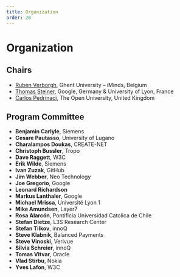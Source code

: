 ```yaml
---
title: Organization
order: 20
---
```


# Organization

## Chairs

- [Ruben Verborgh](http://ruben.verborgh.org/), Ghent University – iMinds, Belgium
- [Thomas Steiner](http://blog.tomayac.com/), Google, Germany & University of Lyon, France
- [Carlos Pedrinaci](https://twitter.com/cpedrinaci), The Open University, United Kingdom

## Program Committee

- **Benjamin Carlyle**, Siemens
- **Cesare Pautasso**, University of Lugano
- **Charalampos Doukas**, CREATE-NET
- **Christoph Bussler**, Tropo
- **Dave Raggett**, W3C
- **Erik Wilde**, Siemens
- **Ivan Zuzak**, GitHub
- **Jim Webber**, Neo Technology
- **Joe Gregorio**, Google
- **Leonard Richardson**
- **Markus Lanthaler**, Google
- **Michael Mrissa**, Université Lyon 1
- **Mike Amundsen**, Layer7
- **Rosa Alarcón**, Pontificia Universidad Catolica de Chile
- **Stefan Dietze**, L3S Research Center
- **Stefan Tilkov**, innoQ
- **Steve Klabnik**, Balanced Payments
- **Steve Vinoski**, Verivue
- **Silvia Schreier**, innoQ
- **Tomas Vitvar**, Oracle
- **Vlad Stirbu**, Nokia
- **Yves Lafon**, W3C
